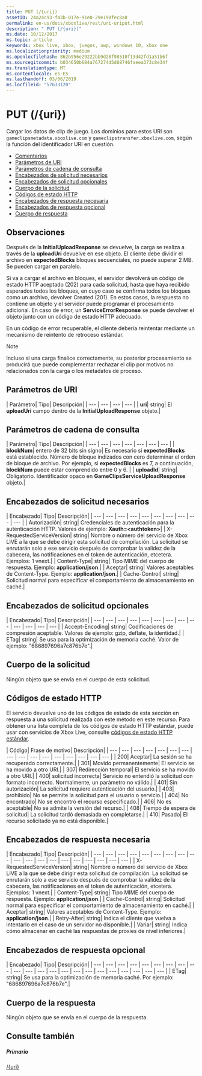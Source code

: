 ```yaml
---
title: PUT (/{uri})
assetID: 24a24c93-f43b-017e-91e0-29e190fec8a8
permalink: en-us/docs/xboxlive/rest/uri-uriput.html
description: " PUT (/{uri})"
ms.date: 10/12/2017
ms.topic: article
keywords: xbox live, xbox, juegos, uwp, windows 10, xbox one
ms.localizationpriority: medium
ms.openlocfilehash: 862b956e29222bb9d28f98510f13d42fd1a51b6f
ms.sourcegitcommit: b034650b684a767274d5d88746faeea373c8e34f
ms.translationtype: MT
ms.contentlocale: es-ES
ms.lasthandoff: 03/06/2019
ms.locfileid: "57633120"
---
```

# <a name="put-uri"></a>PUT (/{uri})
Cargar los datos de clip de juego.
Los dominios para estos URI son `gameclipsmetadata.xboxlive.com` y `gameclipstransfer.xboxlive.com`, según la función del identificador URI en cuestión.

  * [Comentarios](#ID4EX)
  * [Parámetros de URI](#ID4EQB)
  * [Parámetros de cadena de consulta](#ID4ERC)
  * [Encabezados de solicitud necesarios](#ID4EBE)
  * [Encabezados de solicitud opcionales](#ID4ENG)
  * [Cuerpo de la solicitud](#ID4EWH)
  * [Códigos de estado HTTP](#ID4ECAAC)
  * [Encabezados de respuesta necesaria](#ID4EYEAC)
  * [Encabezados de respuesta opcional](#ID4ELHAC)
  * [Cuerpo de respuesta](#ID4ELIAC)

<a id="ID4EX"></a>


## <a name="remarks"></a>Observaciones

Después de la **InitialUploadResponse** se devuelve, la carga se realiza a través de la **uploadUri** devuelve en ese objeto. El cliente debe dividir el archivo en **expectedBlocks** bloques secuenciales, no puede superar 2 MB. Se pueden cargar en paralelo.

Si va a cargar el archivo en bloques, el servidor devolverá un código de estado HTTP aceptado (202) para cada solicitud, hasta que haya recibido esperados todos los bloques, en cuyo caso se confirma todos los bloques como un archivo, devolver Created (201). En estos casos, la respuesta no contiene un objeto y el servidor puede programar el procesamiento adicional. En caso de error, un **ServiceErrorResponse** se puede devolver el objeto junto con un código de estado HTTP adecuado.

En un código de error recuperable, el cliente debería reintentar mediante un mecanismo de reintento de retroceso estándar.

> [!NOTE] 
> Incluso si una carga finalice correctamente, su posterior procesamiento se producirá que puede complementar rechazar el clip por motivos no relacionados con la carga o los metadatos de proceso.


<a id="ID4EQB"></a>


## <a name="uri-parameters"></a>Parámetros de URI

| Parámetro| Tipo| Descripción|
| --- | --- | --- | --- |
| <b>uri</b>| string| El <b>uploadUri</b> campo dentro de la <b>InitialUploadResponse</b> objeto.|

<a id="ID4ERC"></a>


## <a name="query-string-parameters"></a>Parámetros de cadena de consulta

| Parámetro| Tipo| Descripción|
| --- | --- | --- | --- | --- | --- | --- |
| <b>blockNum</b>| entero de 32 bits sin signo| Es necesario si <b>expectedBlocks</b> está establecido. Número de bloque indizados con cero determinar el orden de bloque de archivo. Por ejemplo, si <b>expectedBlocks</b> es 7, a continuación, <b>blockNum</b> puede estar comprendido entre 0 y 6. |
| <b>uploadId</b>| string| Obligatorio. Identificador opaco en <b>GameClipsServiceUploadResponse</b> objeto.|

<a id="ID4EBE"></a>


## <a name="required-request-headers"></a>Encabezados de solicitud necesarios

| Encabezado| Tipo| Descripción|
| --- | --- | --- | --- | --- | --- | --- | --- | --- | --- |
| Autorización| string| Credenciales de autenticación para la autenticación HTTP. Valores de ejemplo: <b>Xauth=&lt;authtoken></b>|
| X-RequestedServiceVersion| string| Nombre o número del servicio de Xbox LIVE a la que se debe dirigir esta solicitud de compilación. La solicitud se enrutarán solo a ese servicio después de comprobar la validez de la cabecera, las notificaciones en el token de autenticación, etcetera. Ejemplos: 1 vnext.|
| Content-Type| string| Tipo MIME del cuerpo de respuesta. Ejemplo: <b>application/json</b>.|
| Aceptar| string| Valores aceptables de Content-Type. Ejemplo: <b>application/json</b>.|
| Cache-Control| string| Solicitud normal para especificar el comportamiento de almacenamiento en caché.|

<a id="ID4ENG"></a>


## <a name="optional-request-headers"></a>Encabezados de solicitud opcionales

| Encabezado| Tipo| Descripción|
| --- | --- | --- | --- | --- | --- | --- | --- | --- | --- | --- | --- | --- |
| Accept-Encoding| string| Codificaciones de compresión aceptable. Valores de ejemplo: gzip, deflate, la identidad.|
| ETag| string| Se usa para la optimización de memoria caché. Valor de ejemplo: "686897696a7c876b7e".|

<a id="ID4EWH"></a>


## <a name="request-body"></a>Cuerpo de la solicitud

Ningún objeto que se envía en el cuerpo de esta solicitud.

<a id="ID4ECAAC"></a>


## <a name="http-status-codes"></a>Códigos de estado HTTP

El servicio devuelve uno de los códigos de estado de esta sección en respuesta a una solicitud realizada con este método en este recurso. Para obtener una lista completa de los códigos de estado HTTP estándar, puede usar con servicios de Xbox Live, consulte [códigos de estado HTTP estándar](../../additional/httpstatuscodes.md).

| Código| Frase de motivo| Descripción|
| --- | --- | --- | --- | --- | --- | --- | --- | --- | --- | --- | --- | --- | --- | --- | --- |
| 200| Aceptar| La sesión se ha recuperado correctamente.|
| 301| Movido permanentemente| El servicio se ha movido a otro URI.|
| 307| Redirección temporal| El servicio se ha movido a otro URI.|
| 400| solicitud incorrecta| Servicio no entendió la solicitud con formato incorrecto. Normalmente, un parámetro no válido.|
| 401| Sin autorización| La solicitud requiere autenticación del usuario.|
| 403| prohibido| No se permite la solicitud para el usuario o servicio.|
| 404| No encontrado| No se encontró el recurso especificado.|
| 406| No es aceptable| No se admite la versión del recurso.|
| 408| Tiempo de espera de solicitud| La solicitud tardó demasiada en completarse.|
| 410| Pasado| El recurso solicitado ya no está disponible.|

<a id="ID4EYEAC"></a>


## <a name="required-response-headers"></a>Encabezados de respuesta necesaria

| Encabezado| Tipo| Descripción|
| --- | --- | --- | --- | --- | --- | --- | --- | --- | --- | --- | --- | --- | --- | --- | --- | --- | --- | --- |
| X-RequestedServiceVersion| string| Nombre o número del servicio de Xbox LIVE a la que se debe dirigir esta solicitud de compilación. La solicitud se enrutarán solo a ese servicio después de comprobar la validez de la cabecera, las notificaciones en el token de autenticación, etcetera. Ejemplos: 1 vnext.|
| Content-Type| string| Tipo MIME del cuerpo de respuesta. Ejemplo: <b>application/json</b>.|
| Cache-Control| string| Solicitud normal para especificar el comportamiento de almacenamiento en caché.|
| Aceptar| string| Valores aceptables de Content-Type. Ejemplo: <b>application/json</b>.|
| Retry-After| string| Indica el cliente que vuelva a intentarlo en el caso de un servidor no disponible.|
| Variar| string| Indica cómo almacenar en caché las respuestas de proxies de nivel inferiores.|

<a id="ID4ELHAC"></a>


## <a name="optional-response-headers"></a>Encabezados de respuesta opcional

| Encabezado| Tipo| Descripción|
| --- | --- | --- | --- | --- | --- | --- | --- | --- | --- | --- | --- | --- | --- | --- | --- | --- | --- | --- | --- | --- | --- |
| ETag| string| Se usa para la optimización de memoria caché. Por ejemplo: "686897696a7c876b7e".|

<a id="ID4ELIAC"></a>


## <a name="response-body"></a>Cuerpo de la respuesta

Ningún objeto que se envía en el cuerpo de la respuesta.

<a id="ID4EWIAC"></a>


## <a name="see-also"></a>Consulte también

<a id="ID4EYIAC"></a>


##### <a name="parent"></a>Primario

[/{uri}](uri-uri.md)
